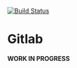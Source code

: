[![Build Status](https://travis-ci.com/avitex/elixir-gitlab.svg?branch=master)](https://travis-ci.com/avitex/elixir-gitlab)

# Gitlab

**WORK IN PROGRESS**
